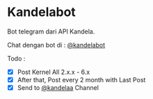 # Kandelabot

Bot telegram dari API Kandela.

Chat dengan bot di : [@kandelabot](https://t.me/kandelabot)

Todo :
- [x] Post Kernel All 2.x.x - 6.x
- [x] After that, Post every 2 month with Last Post
- [x] Send to [@kandelaa](https://t.me/kandelaa) Channel
